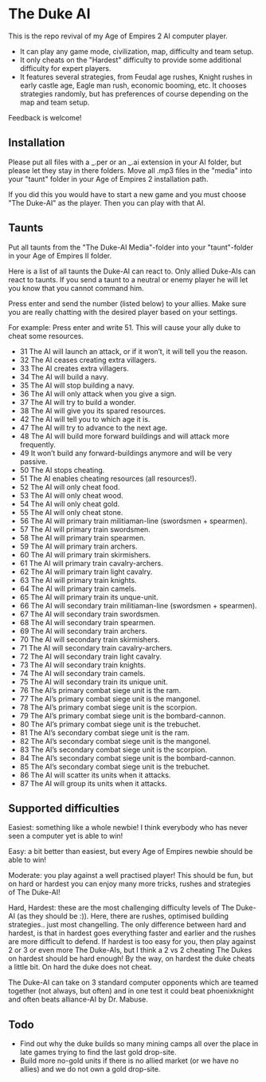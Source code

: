 # The Duke AI

This is the repo revival of my Age of Empires 2 AI computer player.

- It can play any game mode, civilization, map, difficulty and team setup.
- It only cheats on the "Hardest" difficulty to provide some additional difficulty for expert players.
- It features several strategies, from Feudal age rushes, Knight rushes in early castle age, Eagle man rush, economic booming, etc. It chooses strategies randomly, but has preferences of course depending on the map and team setup.

Feedback is welcome!

## Installation

Please put all files with a _.per or an _.ai extension in your AI folder, but please let they stay in there folders.
Move all .mp3 files in the "media" into your "taunt" folder in your Age of Empires 2 installation path.

If you did this you would have to start a new game and you must choose "The Duke-AI" as the player. Then you can play with that AI.

## Taunts

Put all taunts from the "The Duke-AI Media"-folder into your "taunt"-folder in your Age of Empires II folder.

Here is a list of all taunts the Duke-AI can react to. Only allied Duke-AIs can react to taunts. If you send a taunt to a neutral or enemy player he will let you know that you cannot command him.

Press enter and send the number (listed below) to your allies. Make sure you are really chatting with the desired player based on your settings.

For example: Press enter and write 51. This will cause your ally duke to cheat some resources.

- 31 The AI will launch an attack, or if it won’t, it will tell you the reason.
- 32 The AI ceases creating extra villagers.
- 33 The AI creates extra villagers.
- 34 The AI will build a navy.
- 35 The AI will stop building a navy.
- 36 The AI will only attack when you give a sign.
- 37 The AI will try to build a wonder.
- 38 The AI will give you its spared resources.
- 42 The AI will tell you to which age it is.
- 47 The AI will try to advance to the next age.
- 48 The AI will build more forward buildings and will attack more frequently.
- 49 It won’t build any forward-buildings anymore and will be very passive.
- 50 The AI stops cheating.
- 51 The AI enables cheating resources (all resources!).
- 52 The AI will only cheat food.
- 53 The AI will only cheat wood.
- 54 The AI will only cheat gold.
- 55 The AI will only cheat stone.
- 56 The AI will primary train militiaman-line (swordsmen + spearmen).
- 57 The AI will primary train swordsmen.
- 58 The AI will primary train spearmen.
- 59 The AI will primary train archers.
- 60 The AI will primary train skirmishers.
- 61 The AI will primary train cavalry-archers.
- 62 The AI will primary train light cavalry.
- 63 The AI will primary train knights.
- 64 The AI will primary train camels.
- 65 The AI will primary train its unque-unit.
- 66 The AI will secondary train militiaman-line (swordsmen + spearmen).
- 67 The AI will secondary train swordsmen.
- 68 The AI will secondary train spearmen.
- 69 The AI will secondary train archers.
- 70 The AI will secondary train skirmishers.
- 71 The AI will secondary train cavalry-archers.
- 72 The AI will secondary train light cavalry.
- 73 The AI will secondary train knights.
- 74 The AI will secondary train camels.
- 75 The AI will secondary train its unique unit.
- 76 The AI’s primary combat siege unit is the ram.
- 77 The AI’s primary combat siege unit is the mangonel.
- 78 The AI’s primary combat siege unit is the scorpion.
- 79 The AI’s primary combat siege unit is the bombard-cannon.
- 80 The AI’s primary combat siege unit is the trebuchet.
- 81 The AI’s secondary combat siege unit is the ram.
- 82 The AI’s secondary combat siege unit is the mangonel.
- 83 The AI’s secondary combat siege unit is the scorpion.
- 84 The AI’s secondary combat siege unit is the bombard-cannon.
- 85 The AI’s secondary combat siege unit is the trebuchet.
- 86 The AI will scatter its units when it attacks.
- 87 The AI will group its units when it attacks.

## Supported difficulties

Easiest: something like a whole newbie! I think everybody who has never seen a computer yet is able to win!

Easy: a bit better than easiest, but every Age of Empires newbie should be able to win!

Moderate: you play against a well practised player! This should be fun, but on hard or hardest you can enjoy many more tricks, rushes and strategies of The Duke-AI!

Hard, Hardest: these are the most challenging difficulty levels of The Duke-AI (as they should be :)). Here, there are rushes, optimised building strategies.. just most changelling.
The only difference between hard and hardest, is that in hardest goes everything faster and earlier and the rushes are more difficult to defend.
If hardest is too easy for you, then play against 2 or 3 or even more The Duke-AIs, but I think a 2 vs 2 cheating The Dukes on hardest should be hard enough! By the way, on hardest the duke cheats a little bit. On hard the duke does not cheat.

The Duke-AI can take on 3 standard computer opponents which are teamed together (not always, but often) and in one test it could beat phoenixknight and often beats alliance-AI by Dr. Mabuse.

## Todo

- Find out why the duke builds so many mining camps all over the place in late games trying to find the last gold drop-site.
- Build more no-gold units if there is no allied market (or we have no allies) and we do not own a gold drop-site.
